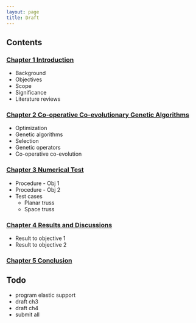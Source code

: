 ```yaml
---
layout: page
title: Draft
---
```


## Contents ##


### [Chapter 1 Introduction](ch1.html) ###
 
*	Background
*	Objectives
*	Scope
*	Significance
*	Literature reviews

### [Chapter 2 Co-operative Co-evolutionary Genetic Algorithms](ch2.html) ###

*	Optimization
*	Genetic algorithms
*	Selection
*	Genetic operators
*	Co-operative co-evolution
  
### [Chapter 3 Numerical Test](ch3.html) ###
  
*	Procedure - Obj 1
*	Procedure - Obj 2
*	Test cases
	*	Planar truss
	*	Space truss

### [Chapter 4 Results and Discussions](ch4.html) ###
 
*	Result to objective 1
*	Result to objective 2

### [Chapter 5 Conclusion](ch5.html) ###


## Todo ##

*	program elastic support
*	draft ch3
*	draft ch4
*	submit all
